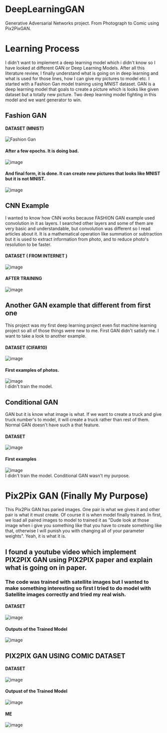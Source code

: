 # DeepLearningGAN
Generative Adversarial Networks project. From Photograph to Comic using Pix2PixGAN. 

# Learning Process
I didn't want to implement a deep learning model which i didn't know so I have looked at different GAN or Deep Learning Models. After all this literature review, I finally understand what is going on in deep learning and what is used for those lines, how I can give my pictures to model etc. 
I started with a Fashion Gan model training using MNIST dataset.
GAN is a deep learning model that goals to create a picture which is looks like given dataset but a totally new picture. Two deep learning model fighting in this model and we want generator to win.
## Fashion GAN
#### DATASET (MNIST)
![Fashion Gan](https://github.com/EreenKara/DeepLearningGAN/assets/103642801/dcc04df0-7c12-4cbb-aa1e-7f77f7f82d61)
#### After a few epochs. It is doing bad.
![image](https://github.com/EreenKara/DeepLearningGAN/assets/103642801/632a6b32-3863-4715-ab28-745175219db4)
#### And final form, it is done. It can create new pictures that looks like MNIST but it is not MNIST.
![image](https://github.com/EreenKara/DeepLearningGAN/assets/103642801/760dd50f-1659-4b97-8713-54113af3e4d2)        

## CNN Example
I wanted to know how CNN works because FASHION GAN example used convolution in it as layers. I searched other layers and some of them are very basic and understandable, but convolution was different so I read articles about it. It is a mathematical operation like summation or subtraction but it is used to extract information from photo, and to reduce photo's resolution to be faster.
#### DATASET ( FROM INTERNET )
![image](https://github.com/EreenKara/DeepLearningGAN/assets/103642801/f37df7bf-8649-4f66-aa82-ddd3ecdaf6b4)
#### AFTER TRAINING
![image](https://github.com/EreenKara/DeepLearningGAN/assets/103642801/12c8b4dc-9e7e-4bd0-9444-cbd527060014)

## Another GAN example that different from first one
This project was my first deep learning project even fist machine learning project so all of those things were new to me. First GAN didn't satisfy me. I want to take a look to another example.
#### DATASET (CIFAR10)
![image](https://github.com/EreenKara/DeepLearningGAN/assets/103642801/e57269a1-e007-442a-860f-2dc34ec90e5d)
#### First examples of photos.
![image](https://github.com/EreenKara/DeepLearningGAN/assets/103642801/15e76dd4-33f8-4280-8437-0c19c937a344)  
I didn't train the model.
  
## Conditional GAN
GAN but it is know what image is what. If we want to create a truck and give truck number's to model, it will create a truck rather than rest of them. Normal GAN doesn't have such a that feature.
#### DATASET 
![image](https://github.com/EreenKara/DeepLearningGAN/assets/103642801/de1a5e7b-ec64-4b4c-9497-89713070890f)
#### First examples 
![image](https://github.com/EreenKara/DeepLearningGAN/assets/103642801/debfafa2-e049-45e3-a800-0a8b902319ff)  
I didn't train the model. Conditional GAN wasn't my purpose. 

# Pix2Pix GAN (Finally My Purpose)
This Pix2Pix GAN has paried images. One pair is what we gives it and other pair is what it must create. Of course it is when model finally trained. In first, we load all paired images to model to trained it as "Dude look at those image when i give you something like that you have to create something like that, otherwise I will punish you with changing all of your parameter weights". Yeah, it is what it is.  
## I found a youtube video which implement PIX2PIX GAN using PIX2PIX paper and explain what is going on in paper.
### The code was trained with satellite images but I wanted to make something interesting so first I tried to do model with Satellite images correctly and tried my real wish.
#### DATASET 
![image](https://github.com/EreenKara/DeepLearningGAN/assets/103642801/3fd46ab3-5bba-493b-9d5f-dde945bc90a5)
#### Outputs of the Trained Model
![image](https://github.com/EreenKara/DeepLearningGAN/assets/103642801/44e38783-001f-4b82-93f1-d5dd4a326898)

## PIX2PIX GAN USING COMIC DATASET
#### DATASET
![image](https://github.com/EreenKara/DeepLearningGAN/assets/103642801/b8b233c2-88fe-4054-8bce-9de69699948a)
#### Outpust of the Trained Model
![image](https://github.com/EreenKara/DeepLearningGAN/assets/103642801/09de5583-1230-4a15-b447-3e7f26d962f8)
#### ME
![image](https://github.com/EreenKara/DeepLearningGAN/assets/103642801/e346951e-d7f7-4e9b-816f-bf2a7948f6b5)







